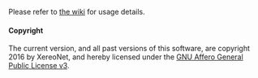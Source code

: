 Please refer to [the wiki](https://github.com/XereoNet/SpaceGDN/wiki) for usage details.

#### Copyright

The current version, and all past versions of this software, are copyright 2016 by XereoNet, and hereby licensed under the [GNU Affero General Public License v3](http://www.gnu.org/licenses/agpl-3.0.html).

